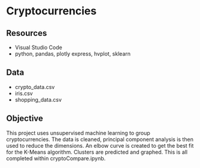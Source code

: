 # Cryptocurrencies

## Resources
 - Visual Studio Code
 - python, pandas, plotly express, hvplot, sklearn

## Data
- crypto_data.csv
- iris.csv
- shopping_data.csv

## Objective
This project uses unsupervised machine learning to group cryptocurrencies. The data is cleaned, principal component analysis is then used to reduce the dimensions. An elbow curve is created to get the best fit for the K-Means algorithm. Clusters are predicted and graphed. This is all completed within cryptoCompare.ipynb. 